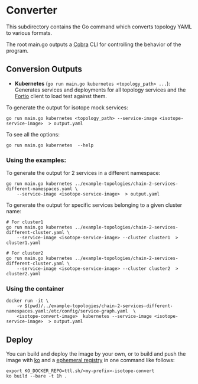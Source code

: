 # Converter

This subdirectory contains the Go command which converts topology YAML to
various formats.

The root main.go outputs a [Cobra](https://github.com/spf13/cobra) CLI for
controlling the behavior of the program.

## Conversion Outputs

- __Kubernetes__ (`go run main.go kubernetes <topology_path> ...`):
  Generates services and deployments for all topology services and the
  [Fortio](https://github.com/istio/fortio) client to load test against them.


To generate the output for isotope mock services:
```
go run main.go kubernetes <topology_path> --service-image <isotope-service-image>  > output.yaml
```

To see all the options:
```
go run main.go kubernetes  --help
```


### Using the examples:

To generate the output for 2 services in a different namespace:
```
go run main.go kubernetes ../example-topologies/chain-2-services-different-namespaces.yaml \
    --service-image <isotope-service-image>  > output.yaml
```

To generate the output for specific services belonging to a given cluster name:
```
# For cluster1
go run main.go kubernetes ../example-topologies/chain-2-services-different-cluster.yaml \
    --service-image <isotope-service-image> --cluster cluster1  > cluster1.yaml

# For cluster2
go run main.go kubernetes ../example-topologies/chain-2-services-different-cluster.yaml \
    --service-image <isotope-service-image> --cluster cluster2  > cluster2.yaml
```


### Using the container
```
docker run -it \
    -v $(pwd)/../example-topologies/chain-2-services-different-namespaces.yaml:/etc/config/service-graph.yaml  \
    <isotope-convert-image>  kubernetes --service-image <isotope-service-image>  > output.yaml
```

## Deploy

You can build and deploy the image by your own, or to build and push the image
with [ko](https://github.com/ko-build/ko)
and a [ephemeral registry](https://www.civo.com/learn/ttl-sh-your-anonymous-and-ephemeral-docker-image-registry)
in one command like follows:
```
export KO_DOCKER_REPO=ttl.sh/<my-prefix>-isotope-convert
ko build --bare -t 1h .
```